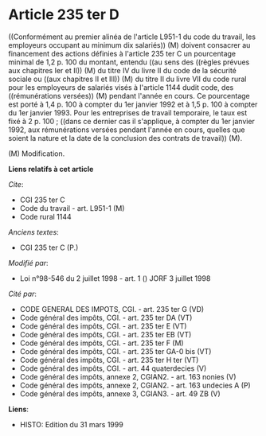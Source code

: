 # Article 235 ter D

((Conformément au premier alinéa de l'article L951-1 du code du travail, les employeurs occupant au minimum dix salariés))
(M) doivent consacrer au financement des actions définies à l'article 235 ter C un pourcentage minimal de 1,2 p. 100 du
montant, entendu ((au sens des ((règles prévues aux chapitres Ier et  II)) (M) du titre IV du livre II du code de la sécurité
sociale ou ((aux chapitres II et III)) (M) du titre II du livre VII du code rural pour les employeurs de salariés visés à
l'article 1144 dudit code, des ((rémunérations versées)) (M) pendant l'année en cours. Ce pourcentage est porté à 1,4 p. 100
à compter du 1er janvier 1992 et à 1,5 p. 100 à compter du 1er janvier 1993. Pour les entreprises de travail temporaire, le
taux est fixé à 2 p. 100 ; ((dans ce dernier cas il s'applique, à compter du 1er janvier 1992, aux rémunérations versées
pendant l'année en cours, quelles que soient la nature et la date de la conclusion des contrats de travail)) (M).

(M) Modification.

**Liens relatifs à cet article**

_Cite_:

  - CGI 235 ter C
  - Code du travail - art. L951-1 (M)
  - Code rural 1144

_Anciens textes_:

  - CGI 235 ter C (P.)

_Modifié par_:

  - Loi n°98-546 du 2 juillet 1998 - art. 1 () JORF 3 juillet 1998

_Cité par_:

  - CODE GENERAL DES IMPOTS, CGI. - art. 235 ter G (VD)
  - Code général des impôts, CGI. - art. 235 ter DA (VT)
  - Code général des impôts, CGI. - art. 235 ter E (VT)
  - Code général des impôts, CGI. - art. 235 ter EB (VT)
  - Code général des impôts, CGI. - art. 235 ter F (M)
  - Code général des impôts, CGI. - art. 235 ter GA-0 bis (VT)
  - Code général des impôts, CGI. - art. 235 ter H ter (VT)
  - Code général des impôts, CGI. - art. 44 quaterdecies (V)
  - Code général des impôts, annexe 2, CGIAN2. - art. 163 nonies (V)
  - Code général des impôts, annexe 2, CGIAN2. - art. 163 undecies A (P)
  - Code général des impôts, annexe 3, CGIAN3. - art. 49 ZB (V)

**Liens**:

  - HISTO: Edition du 31 mars 1999
